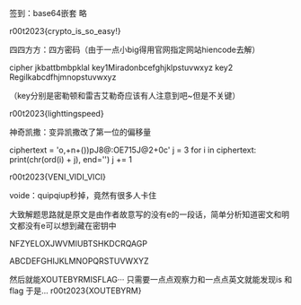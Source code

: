 签到：base64嵌套
略

r00t2023{crypto_is_so_easy!}

四四方方：四方密码（由于一点小big得用官网指定网站hiencode去解）

cipher jkbattbmbpklal
key1Miradonbcefghjklpstuvwxyz
key2 Regilkabcdfhjmnopstuvwxyz

（key分别是密勒顿和雷吉艾勒奇应该有人注意到吧~但是不关键）

r00t2023{lighttingspeed}

神奇凯撒：变异凯撒改了第一位的偏移量

ciphertext = 'o,+n+())pJ8@:OE715J@2+0c'
j = 3
for i in ciphertext:
    print(chr(ord(i) + j), end='')
    j += 1

r00t2023{VENI_VIDI_VICI}

voide：quipqiup秒掉，竟然有很多人卡住

大致解题思路就是原文是由作者故意写的没有e的一段话，简单分析知道密文和明文都没有e可以想到藏在密钥中

NFZYELOXJWVMIUBTSHKDCRQAGP

ABCDEFGHIJKLMNOPQRSTUVWXYZ

然后就能XOUTEBYRMISFLAG··· 只需要一点点观察力和一点点英文就能发现is 和 flag
于是...
r00t2023{XOUTEBYRM}

